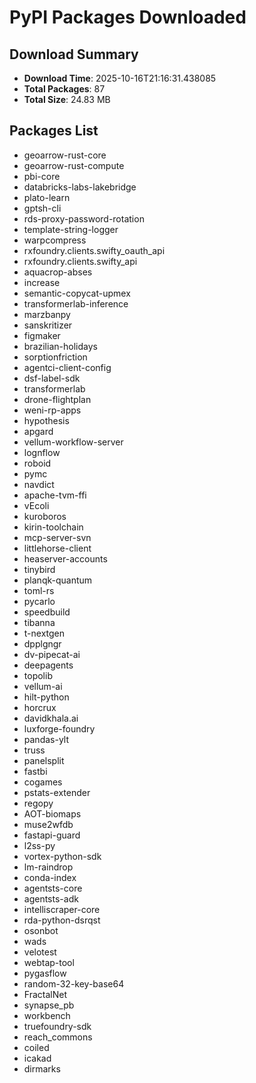 # PyPI Packages Downloaded

## Download Summary
- **Download Time**: 2025-10-16T21:16:31.438085
- **Total Packages**: 87
- **Total Size**: 24.83 MB

## Packages List
- geoarrow-rust-core
- geoarrow-rust-compute
- pbi-core
- databricks-labs-lakebridge
- plato-learn
- gptsh-cli
- rds-proxy-password-rotation
- template-string-logger
- warpcompress
- rxfoundry.clients.swifty_oauth_api
- rxfoundry.clients.swifty_api
- aquacrop-abses
- increase
- semantic-copycat-upmex
- transformerlab-inference
- marzbanpy
- sanskritizer
- figmaker
- brazilian-holidays
- sorptionfriction
- agentci-client-config
- dsf-label-sdk
- transformerlab
- drone-flightplan
- weni-rp-apps
- hypothesis
- apgard
- vellum-workflow-server
- lognflow
- roboid
- pymc
- navdict
- apache-tvm-ffi
- vEcoli
- kuroboros
- kirin-toolchain
- mcp-server-svn
- littlehorse-client
- heaserver-accounts
- tinybird
- planqk-quantum
- toml-rs
- pycarlo
- speedbuild
- tibanna
- t-nextgen
- dpplgngr
- dv-pipecat-ai
- deepagents
- topolib
- vellum-ai
- hilt-python
- horcrux
- davidkhala.ai
- luxforge-foundry
- pandas-ylt
- truss
- panelsplit
- fastbi
- cogames
- pstats-extender
- regopy
- AOT-biomaps
- muse2wfdb
- fastapi-guard
- l2ss-py
- vortex-python-sdk
- lm-raindrop
- conda-index
- agentsts-core
- agentsts-adk
- intelliscraper-core
- rda-python-dsrqst
- osonbot
- wads
- velotest
- webtap-tool
- pygasflow
- random-32-key-base64
- FractalNet
- synapse_pb
- workbench
- truefoundry-sdk
- reach_commons
- coiled
- icakad
- dirmarks
